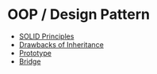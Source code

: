 # OOP / Design Pattern

- [SOLID Principles](solid.md)
- [Drawbacks of Inheritance](drawbacks-of-inheritance.md)
- [Prototype](prototype.md)
- [Bridge](bridge.md)
